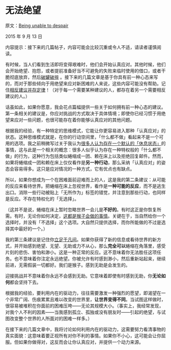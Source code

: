 # 无法绝望

原文：[Being unable to despair](https://mindingourway.com/being-unable-to-despair/)

2015 年 9 月 13 日

内容提示：接下来的几篇帖子，内容可能会比较沉重或令人不适，请读者谨慎阅读。

有时候，当人们看到生活即将变得艰难时，他们会开始认真应对。其他时候，他们会开始绝望、抱怨，或者提前准备好当不可避免的失败来临时使用的借口，或者干脆彻底放弃，然后[破罐破摔](https://mindingourway.com/failing-with-abandon/) 。接下来的几篇文章是基于你具有前一种心态来写的，而对于那些倾向于用绝望来应对新困难的人来说，这些内容可能没有帮助。记住[相反建议并存定律](http://slatestarcodex.com/2014/03/24/should-you-reverse-any-advice-you-hear/)！（对于每一个需要某种建议的人，都存在着另一个需要相反建议的人。）

话虽如此，如果你愿意，我会花点篇幅提供一些关于如何拥有前一种心态的建议。第一条相关的建议是，你应对挑战的方式取决于具体情境；即使你已经习惯于用绝望来应对一些问题，也很可能存在着你能够认真应对的其他问题。

根据我的经验，有一种特定的思维模式，它能让你更容易进入那种「认真应对」的状态。这种思维模式就是，在你的行动空间里，「什么都不做」看起来不是一个可用的选项。我之前稍微写过关于我认为[很多人认为存在一个默认的「休息状态」](https://mindingourway.com/rest-in-motion/)的事情，这与此是一个相关的概念：很多人似乎认为存在一种特权般的「什么都不做」的行为，这种行为包括类似蜷缩成一团、赖在床上以及拒绝回复邮件。然而，如果将蜷缩成一团和赖在床上仅仅看作是**另一种行动**，那么采纳「认真应对」的姿态会容易得多。这只是应对情况的一种方式，它有优点也有缺点。

所以，如果你想成为一个在困难面前迎难而上的人，这是我的第二条建议：从可能的反应来看待世界。把蜷缩在床上忽视世界，看作是**一种可能的反应**，而不是逃生出口。消除一些行动被贴上「无所作为」标签的错觉，并注意到那些行动，也同样是反应。不存在特权化的「无选择」。

（这并不是说，蜷缩在床上暂时忽略世界一会儿是**不好的**。有时这正是你恢复所需。有时，无论你如何决定，[这都是猴子会做的事情](https://mindingourway.com/rest-in-motion/)。关键在于，当自然给你一个选择时，并没有「不选择」这个选项。大自然只提供选择，而你所能做的不过是选择其中最好的一个。）

我的第三条建议是记住你[立足于凡间](https://mindingourway.com/residing-in-the-mortal-realm/)。如果你获得了新的信息或看待世界的新方式，并开始感到绝望、无望、无助或力不从心，那么**完全可以**蜷缩在角落里，感受片刻的悲伤、害怕和渺小。这是一种正常的反应。这不意味着你无法胜任这项任务。也不意味着你注定永远绝望。你被允许有时感到渺小，然后重新站起来，继续前进，无需假装一切都好。我们是猴子。感到无助是会发生的。

迎接挑战并不意味着你永远不会感到无助。它意味着即使有时感到无助，你**无论如何**都会坚持下去。

根据我的经验，要利用内在的驱动力，往往需要激发一种强烈的愿望，即渴望在一个非常广阔、伤痕累累且难以改变的世界里，**让世界变得不同**。当试图这样做时，很容易被堆积在你面前的困难压垮——无论其规模大小。（事实上，我经常发现，对我个人不利的因素——当我感到孤立、孤独或没有朋友时——引起的绝望，与试图改变整个世界的人所面对的困难一样多。）

在接下来的几篇文章中，我将讨论如何利用内在的驱动力，这需要努力看清事物的真实面貌：这意味着要正视所有对你不利的事情。如果你不小心，这可能会让你屈服。但如果你做得对，这反而会让你认真应对，并提供一个动力来源。